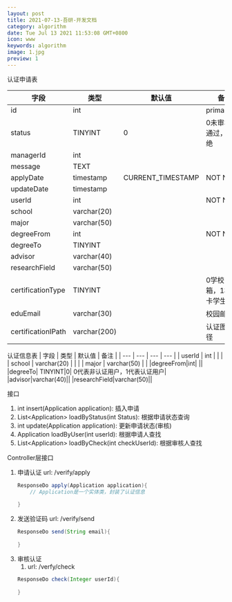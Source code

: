 ```yaml
---
layout: post
title: 2021-07-13-吾研-开发文档
category: algorithm
date: Tue Jul 13 2021 11:53:08 GMT+0800
icon: www
keywords: algorithm
image: 1.jpg
preview: 1
---
```


认证申请表

|  字段   |  类型   |   默认值  |   备注  |
| --- | --- | --- | --- |
|id|int||primaryKey|
|status|TINYINT|0|0未审核，1通过，2拒绝|
|managerId|int|||
|message|TEXT|||
|applyDate|timestamp|CURRENT_TIMESTAMP|NOT NULL|
|updateDate|timestamp|||
|  userId   	|   int  |     |   NOT NULL  |
|  school |  varchar(20)   |     |     |
|  major  | varchar(50)   |     |
|degreeFrom|int| |NOT NULL|
|degreeTo| TINYINT|||
|advisor|varchar(40)||
|researchField|varchar(50)||
|certificationType|TINYINT||0学校邮箱，1校园卡学生证|
|eduEmail|varchar(30)||校园邮箱|
|certificationIPath|varchar(200)||认证图片路径|

认证信息表
|  字段   |  类型   |   默认值  |   备注  |
| --- | --- | --- | --- |
|  userId   	|   int  |     |  |
|  school |  varchar(20)   |     |     |
|  major  | varchar(50)   |     |
|degreeFrom|int| ||
|degreeTo| TINYINT|0| 0代表非认证用户，1代表认证用户|
|advisor|varchar(40)||
|researchField|varchar(50)||

接口
1. int insert(Application application): 插入申请
2. List\<Application> loadByStatus(int Status): 根据申请状态查询
3. int update(Application application): 更新申请状态(审核)
4. Application loadByUser(int userId): 根据申请人查找
5. List\<Application> loadByCheck(int checkUserId): 根据审核人查找

Controller层接口
1. 申请认证
	 url: /verify/apply
	 ```java
	 ResponseDo apply(Application application){
		 // Application是一个实体类，封装了认证信息
		 
	 }
	 ```
2. 发送验证码
	   url: /verify/send
	 ```java
	 ResponseDo send(String email){
		 
	 }
	 ```
 3. 审核认证
	 1. url: /verfy/check
	 ```java
	 ResponseDo check(Integer userId){
		 
	 }
	 ```